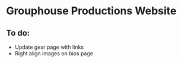 # Grouphouse Productions Website
## To do:
* Update gear page with links
* Right align images on bios page

